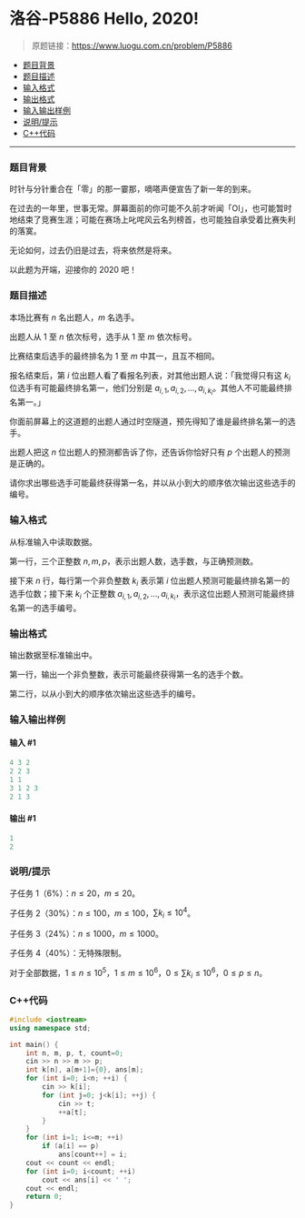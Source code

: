 # 洛谷-P5886 Hello, 2020!

> 原题链接：https://www.luogu.com.cn/problem/P5886

- [题目背景](#题目背景)
- [题目描述](#题目描述)
- [输入格式](#输入格式)
- [输出格式](#输出格式)
- [输入输出样例](#输入输出样例)
- [说明/提示](#说明/提示)
- [C++代码](#C++代码)

---

### <a name="题目背景">题目背景</a>

时针与分针重合在「零」的那一霎那，嘀嗒声便宣告了新一年的到来。

在过去的一年里，世事无常。屏幕面前的你可能不久前才听闻「OI」，也可能暂时地结束了竞赛生涯；可能在赛场上叱咤风云名列榜首，也可能独自承受着比赛失利的落寞。

无论如何，过去仍旧是过去，将来依然是将来。

以此题为开端，迎接你的 2020 吧！

### <a name="题目描述">题目描述</a>

本场比赛有 $n$ 名出题人，$m$ 名选手。

出题人从 $1$ 至  $n$ 依次标号，选手从 $1$ 至 $m$ 依次标号。

比赛结束后选手的最终排名为 $1$ 至 $m$ 中其一，且互不相同。

报名结束后，第 $i$ 位出题人看了看报名列表，对其他出题人说：「我觉得只有这 $k_i$ 位选手有可能最终排名第一，他们分别是 $a_{i,1},a_{i,2},\dots,a_{i,k_i}$。其他人不可能最终排名第一。」

你面前屏幕上的这道题的出题人通过时空隧道，预先得知了谁是最终排名第一的选手。

出题人把这  $n$ 位出题人的预测都告诉了你，还告诉你恰好只有 $p$ 个出题人的预测是正确的。

请你求出哪些选手可能最终获得第一名，并以从小到大的顺序依次输出这些选手的编号。

### <a name="输入格式">输入格式</a>

从标准输入中读取数据。

第一行，三个正整数 $n,m,p$，表示出题人数，选手数，与正确预测数。

接下来 $n$ 行，每行第一个非负整数 $k_i$ 表示第 $i$ 位出题人预测可能最终排名第一的选手位数；接下来 $k_i$ 个正整数 $a_{i,1},a_{i,2},\dots,a_{i,k_i}$，表示这位出题人预测可能最终排名第一的选手编号。

### <a name="输出格式">输出格式</a>

输出数据至标准输出中。

第一行，输出一个非负整数，表示可能最终获得第一名的选手个数。

第二行，以从小到大的顺序依次输出这些选手的编号。

### <a name="输入输出样例">输入输出样例</a>

#### 输入 #1

```c++
4 3 2
2 2 3
1 1
3 1 2 3
2 1 3
```

#### 输出 #1

```c++
1
2
```

### <a name="说明/提示">说明/提示</a>

子任务 1（$6\%$）：$n\leq 20$，$m\leq 20$。

子任务 2（$30\%$）：$n\leq 100$，$m\leq 100$，$\sum k_i \leq 10^4$。

子任务 3（$24\%$）：$n\leq 1000$，$m\leq 1000$。

子任务 4（$40\%$）：无特殊限制。

对于全部数据，$1\leq n\leq 10^5$，$1\leq m\leq 10^6$，$0\leq \sum k_i \leq 10^6$，$0\leq p\leq n$。

### <a name="C++代码">C++代码</a>

```c++
#include <iostream>
using namespace std;

int main() {
    int n, m, p, t, count=0;
    cin >> n >> m >> p;
    int k[n], a[m+1]={0}, ans[m];
    for (int i=0; i<n; ++i) {
        cin >> k[i];
        for (int j=0; j<k[i]; ++j) {
            cin >> t;
            ++a[t];
        }
    }
    for (int i=1; i<=m; ++i)
        if (a[i] == p)
            ans[count++] = i;
    cout << count << endl;
    for (int i=0; i<count; ++i)
        cout << ans[i] << ' ';
    cout << endl;
    return 0;
}
```